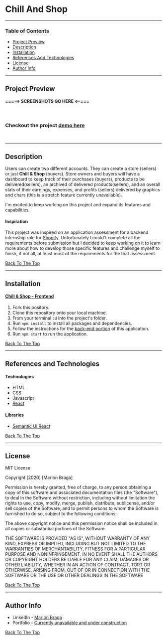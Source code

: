 # Chill And Shop

---

### Table of Contents

- [Project Preview](#project-preview)
- [Description](#description)
- [Installation](#installation)
- [References And Technologies](#references-and-technologies)
- [License](#license)
- [Author Info](#author-info)

---

## Project Preview 

#### =====> SCREENSHOTS GO HERE <=====

<br />

### Checkout the project [demo here](needs-to-work-ondemo)

<br />

---

## Description

Users can create two different accounts. They can create a store (sellers) or just **Chill & Shop** (buyers). Store owners and buyers will have a dashboard to keep track of their purchases (buyers), products to be delivered(sellers), an archived of delivered products(sellers), and an overall stats of their earnings, expenses, and profits (sellers) delivered by graphics and chars (this is a stretch feature currently unavailable).

I'm excited to keep working on this project and expand its features and capabilities.

#### Inspiration

This project was inspired on an application assessment for a backend internship role for [Shopify](shorturl.at/iCTY8). Unfortunately I could't complete all the requirements before submission but I decided to keep working on it to learn more about how to develop those specific features and challenge myself to finish, if not all, at least most of the requirements for the that assessment.

[Back To The Top](#chill-and-shop)

---

## Installation

#### [Chill & Shop - Frontend](https://github.com/mrdbrg/chill-and-shop-frontend)

1. Fork this pository.
1. Clone this repository onto your local machine.
1. From your terminal `cd` into the project's folder.
1. Run `npm install` to install all packages and dependencies.
1. Follow the instructions for the [back-end portion](https://github.com/mrdbrg/chill-and-shop-backend) of this application.
1. Run `npm start` to run the application.

[Back To The Top](#chill-and-shop)

---

## References and Technologies

#### Technologies

- HTML
- CSS
- Javascript
- [React](https://reactjs.org/)

#### Libraries

- [Semantic UI React](https://react.semantic-ui.com/)

[Back To The Top](#chill-and-shop)

---

## License

MIT License

Copyright [2020] [Marlon Braga]

Permission is hereby granted, free of charge, to any person obtaining a copy of this software and associated documentation files (the "Software"), to deal in the Software without restriction, including without limitation the rights to use, copy, modify, merge, publish, distribute, sublicense, and/or sell copies of the Software, and to permit persons to whom the Software is furnished to do so, subject to the following conditions:

The above copyright notice and this permission notice shall be included in all copies or substantial portions of the Software.

THE SOFTWARE IS PROVIDED "AS IS", WITHOUT WARRANTY OF ANY KIND, EXPRESS OR IMPLIED, INCLUDING BUT NOT LIMITED TO THE WARRANTIES OF MERCHANTABILITY, FITNESS FOR A PARTICULAR PURPOSE AND NONINFRINGEMENT. IN NO EVENT SHALL THE AUTHORS OR COPYRIGHT HOLDERS BE LIABLE FOR ANY CLAIM, DAMAGES OR OTHER LIABILITY, WHETHER IN AN ACTION OF CONTRACT, TORT OR OTHERWISE, ARISING FROM, OUT OF OR IN CONNECTION WITH THE SOFTWARE OR THE USE OR OTHER DEALINGS IN THE SOFTWARE

[Back To The Top](#chill-and-shop)

---

## Author Info

- LinkedIn - [Marlon Braga](https://www.linkedin.com/in/marlon-braga/)
- Portfolio - [Currently unavailable and under construction](https://www.youtube.com/watch?v=oHg5SJYRHA0&ab_channel=cotter548)

[Back To The Top](#chill-and-shop)

